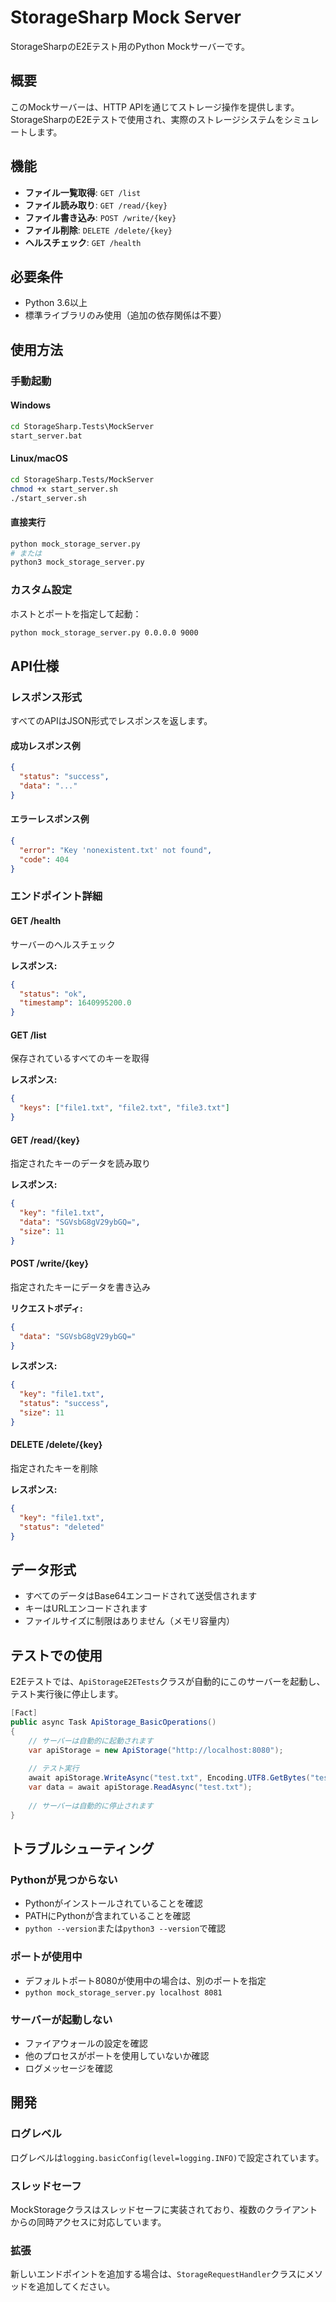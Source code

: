 # StorageSharp Mock Server

StorageSharpのE2Eテスト用のPython Mockサーバーです。

## 概要

このMockサーバーは、HTTP APIを通じてストレージ操作を提供します。StorageSharpのE2Eテストで使用され、実際のストレージシステムをシミュレートします。

## 機能

- **ファイル一覧取得**: `GET /list`
- **ファイル読み取り**: `GET /read/{key}`
- **ファイル書き込み**: `POST /write/{key}`
- **ファイル削除**: `DELETE /delete/{key}`
- **ヘルスチェック**: `GET /health`

## 必要条件

- Python 3.6以上
- 標準ライブラリのみ使用（追加の依存関係は不要）

## 使用方法

### 手動起動

#### Windows
```cmd
cd StorageSharp.Tests\MockServer
start_server.bat
```

#### Linux/macOS
```bash
cd StorageSharp.Tests/MockServer
chmod +x start_server.sh
./start_server.sh
```

#### 直接実行
```bash
python mock_storage_server.py
# または
python3 mock_storage_server.py
```

### カスタム設定

ホストとポートを指定して起動：

```bash
python mock_storage_server.py 0.0.0.0 9000
```

## API仕様

### レスポンス形式

すべてのAPIはJSON形式でレスポンスを返します。

#### 成功レスポンス例
```json
{
  "status": "success",
  "data": "..."
}
```

#### エラーレスポンス例
```json
{
  "error": "Key 'nonexistent.txt' not found",
  "code": 404
}
```

### エンドポイント詳細

#### GET /health
サーバーのヘルスチェック

**レスポンス:**
```json
{
  "status": "ok",
  "timestamp": 1640995200.0
}
```

#### GET /list
保存されているすべてのキーを取得

**レスポンス:**
```json
{
  "keys": ["file1.txt", "file2.txt", "file3.txt"]
}
```

#### GET /read/{key}
指定されたキーのデータを読み取り

**レスポンス:**
```json
{
  "key": "file1.txt",
  "data": "SGVsbG8gV29ybGQ=",
  "size": 11
}
```

#### POST /write/{key}
指定されたキーにデータを書き込み

**リクエストボディ:**
```json
{
  "data": "SGVsbG8gV29ybGQ="
}
```

**レスポンス:**
```json
{
  "key": "file1.txt",
  "status": "success",
  "size": 11
}
```

#### DELETE /delete/{key}
指定されたキーを削除

**レスポンス:**
```json
{
  "key": "file1.txt",
  "status": "deleted"
}
```

## データ形式

- すべてのデータはBase64エンコードされて送受信されます
- キーはURLエンコードされます
- ファイルサイズに制限はありません（メモリ容量内）

## テストでの使用

E2Eテストでは、`ApiStorageE2ETests`クラスが自動的にこのサーバーを起動し、テスト実行後に停止します。

```csharp
[Fact]
public async Task ApiStorage_BasicOperations()
{
    // サーバーは自動的に起動されます
    var apiStorage = new ApiStorage("http://localhost:8080");
    
    // テスト実行
    await apiStorage.WriteAsync("test.txt", Encoding.UTF8.GetBytes("test data"));
    var data = await apiStorage.ReadAsync("test.txt");
    
    // サーバーは自動的に停止されます
}
```

## トラブルシューティング

### Pythonが見つからない
- Pythonがインストールされていることを確認
- PATHにPythonが含まれていることを確認
- `python --version`または`python3 --version`で確認

### ポートが使用中
- デフォルトポート8080が使用中の場合は、別のポートを指定
- `python mock_storage_server.py localhost 8081`

### サーバーが起動しない
- ファイアウォールの設定を確認
- 他のプロセスがポートを使用していないか確認
- ログメッセージを確認

## 開発

### ログレベル
ログレベルは`logging.basicConfig(level=logging.INFO)`で設定されています。

### スレッドセーフ
MockStorageクラスはスレッドセーフに実装されており、複数のクライアントからの同時アクセスに対応しています。

### 拡張
新しいエンドポイントを追加する場合は、`StorageRequestHandler`クラスにメソッドを追加してください。 